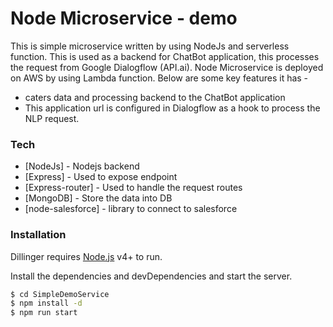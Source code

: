 # Node Microservice - demo

This is simple microservice written by using NodeJs and serverless function. This is used as a backend for ChatBot application, this processes the request from Google Dialogflow (API.ai).
Node Microservice is deployed on AWS by using Lambda function. Below are some key features it has -
- caters data and processing backend to the ChatBot application
- This application url is configured in Dialogflow as a hook to process the NLP request.

### Tech

* [NodeJs] - Nodejs backend
* [Express] - Used to expose endpoint
* [Express-router] - Used to handle the request routes
* [MongoDB] - Store the data into DB
* [node-salesforce] - library to connect to salesforce

### Installation

Dillinger requires [Node.js](https://nodejs.org/) v4+ to run.

Install the dependencies and devDependencies and start the server.

```sh
$ cd SimpleDemoService
$ npm install -d
$ npm run start
```
